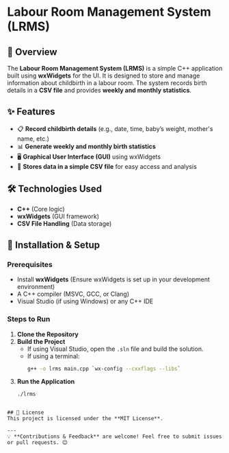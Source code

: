 # Labour Room Management System (LRMS)

## 📌 Overview
The **Labour Room Management System (LRMS)** is a simple C++ application built using **wxWidgets** for the UI. It is designed to store and manage information about childbirth in a labour room. The system records birth details in a **CSV file** and provides **weekly and monthly statistics**.

## ✨ Features
- 📋 **Record childbirth details** (e.g., date, time, baby’s weight, mother's name, etc.)
- 📊 **Generate weekly and monthly birth statistics**
- 🖥️ **Graphical User Interface (GUI)** using wxWidgets
- 📁 **Stores data in a simple CSV file** for easy access and analysis

## 🛠️ Technologies Used
- **C++** (Core logic)
- **wxWidgets** (GUI framework)
- **CSV File Handling** (Data storage)

## 🚀 Installation & Setup
### Prerequisites
- Install **wxWidgets** (Ensure wxWidgets is set up in your development environment)
- A C++ compiler (MSVC, GCC, or Clang)
- Visual Studio (if using Windows) or any C++ IDE

### Steps to Run
1. **Clone the Repository**
2. **Build the Project**
   - If using Visual Studio, open the `.sln` file and build the solution.
   - If using a terminal:
     ```sh
     g++ -o lrms main.cpp `wx-config --cxxflags --libs`
     ```
3. **Run the Application**
   ```sh
   ./lrms
   ```

```

## 📜 License
This project is licensed under the **MIT License**.

---
💡 **Contributions & Feedback** are welcome! Feel free to submit issues or pull requests. 😊

